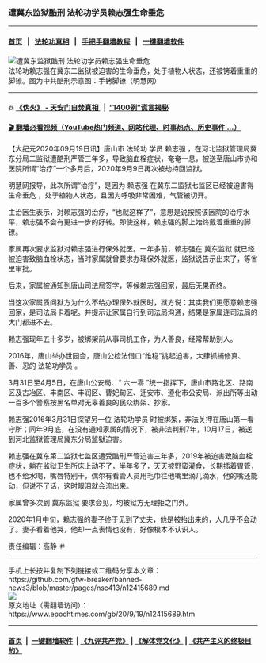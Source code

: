 ### 遭冀东监狱酷刑 法轮功学员赖志强生命垂危
------------------------

#### [首页](https://github.com/gfw-breaker/banned-news3/blob/master/README.md) &nbsp;&nbsp;|&nbsp;&nbsp; [法轮功真相](https://github.com/begood0513/basic/blob/master/README.md)  &nbsp;&nbsp;|&nbsp;&nbsp; [手把手翻墙教程](https://github.com/gfw-breaker/guides/wiki)  &nbsp;&nbsp;|&nbsp;&nbsp; [一键翻墙软件](https://github.com/gfw-breaker/nogfw/blob/master/README.md)  



<div><img alt="遭冀东监狱酷刑 法轮功学员赖志强生命垂危" class="attachment-djy_600_400 size-djy_600_400 wp-post-image" src="https://i.epochtimes.com/assets/uploads/2020/09/2012-6-18-cmh-kuxingtu-02-600x400.jpg"/>
<div class="caption">
 法轮功赖志强在冀东二监狱被迫害的生命垂危，处于植物人状态，还被铐着重重的脚镣。图为中共酷刑示意图：手铐脚镣（明慧网）
</div></div><hr/>

#### 💥 [《伪火》 - 天安门自焚真相 ](http://158.247.195.190:10000/videos/blog/weihuo.html)&nbsp; |&nbsp; [“1400例”谎言揭秘  ](http://158.247.195.190:10000/videos/blog/jiexi1400.html)

#### [ 🎬  翻墙必看视频（YouTube热门频道、网站代理、时事热点、历史事件 ...）](https://github.com/gfw-breaker/links/blob/master/banned.md)

<div><p>
 【大纪元2020年09月19日讯】唐山市
 <ok href="http://www.minghui.org/mh/glossary.html#1">
  <span class="s1">
   法轮功
  </span>
 </ok>
 学员
 <ok href="https://www.epochtimes.com/gb/tag/%E8%B5%96%E5%BF%97%E5%BC%BA.html">
  赖志强
 </ok>
 ，在河北监狱管理局冀东分局二监狱遭酷刑严管三年多，导致脑血栓症状，奄奄一息，被送至唐山市协和医院所谓“治疗”一个多月后，2020年9月9日再次被劫持回监狱。
</p>
<p class="p3">
 明慧网报导，此次所谓“治疗”，是因为
 <ok href="https://www.epochtimes.com/gb/tag/%E8%B5%96%E5%BF%97%E5%BC%BA.html">
  赖志强
 </ok>
 在冀东二监狱七监区已经被迫害得
 <ok href="https://www.epochtimes.com/gb/tag/%E7%94%9F%E5%91%BD%E5%9E%82%E5%8D%B1.html">
  生命垂危
 </ok>
 ，处于植物人状态，且因为呼吸非常困难，气管被切开。
</p>
<p class="p3">
 主治医生表示，对赖志强的治疗，“也就这样了”，意思是说按照该医院的治疗水平，赖志强不会有更进一步的好转。即使这样，赖志强的脚上始终戴着重重的脚镣。
</p>
<p class="p3">
 家属再次要求监狱对赖志强进行保外就医。一年多前，赖志强在
 <ok href="https://www.epochtimes.com/gb/tag/%E5%86%80%E4%B8%9C%E7%9B%91%E7%8B%B1.html">
  冀东监狱
 </ok>
 就已经被迫害致脑血栓状态，当时家属就曾要求办理保外就医，监狱说告示出来了，等省里审批。
</p>
<p class="p3">
 后来，家属被通知到唐山司法局签字，等候赖志强回家，最后无果而终。
</p>
<p class="p3">
 当这次家属质问狱方为什么不给办理保外就医时，狱方说：其实我们更愿意赖志强回家，是司法局卡着呢。并提示让家属自行到司法局沟通，结果是家属连司法局的大门都进不去。
</p>
<p class="p3">
 赖志强现年五十多岁，被绑架前从事司机工作，为人善良，经常帮助别人。
</p>
<p class="p3">
 2016年，唐山举办世园会，唐山公检法借口“维稳”挑起迫害，大肆抓捕修真、善、忍的
 <ok href="https://www.epochtimes.com/gb/tag/%E6%B3%95%E8%BD%AE%E5%8A%9F%E5%AD%A6%E5%91%98.html">
  法轮功学员
 </ok>
 。
</p>
<p class="p3">
 3月31日至4月5日，在唐山公安局、“
 <ok href="http://www.minghui.org/mh/glossary.html#3">
  <span class="s1">
   六一零
  </span>
 </ok>
 ”统一指挥下，唐山市路北区、路南区及古冶区、丰南区、丰润区、曹妃甸区、迁安市、遵化市公安局、派出所等出动一百多个警察按黑名单对无辜善良的民众绑架、抄家。
</p>
<p class="p3">
 赖志强2016年3月31日探望另一位
 <ok href="https://www.epochtimes.com/gb/tag/%E6%B3%95%E8%BD%AE%E5%8A%9F%E5%AD%A6%E5%91%98.html">
  法轮功学员
 </ok>
 时被绑架，非法关押在唐山第一看守所；同年9月底，在没有通知家属的情况下，被非法判刑7年，10月17日，被送到河北监狱管理局冀东分局监狱迫害。
</p>
<p class="p3">
 赖志强在冀东第二监狱七监区遭受酷刑严管迫害三年多，2019年被迫害致脑血栓症状，躺在监狱卫生所床上动不了，半年多了，天天被野蛮灌食，长期插着胃管，也不给水喝，嘴唇特别干，偶尔有看管人员用毛巾往他嘴里滴几滴水，他的嘴还能动，但说不了话，这时眼泪就会流出来。
</p>
<p class="p3">
 家属曾多次到
 <ok href="https://www.epochtimes.com/gb/tag/%E5%86%80%E4%B8%9C%E7%9B%91%E7%8B%B1.html">
  冀东监狱
 </ok>
 要求会见，均被狱方无理拒之门外。
</p>
<p class="p3">
 2020年1月中旬，赖志强的妻子终于见到了丈夫，他是被抬出来的，人几乎不会动了。妻子看着他哭，他却一点表情也没有，好像根本不认识人。
</p>
<p class="p3">
 责任编辑：高静 ＃
</p>
</div>
<hr/>
手机上长按并复制下列链接或二维码分享本文章：<br/>
https://github.com/gfw-breaker/banned-news3/blob/master/pages/nsc413/n12415689.md <br/>
<a href='https://github.com/gfw-breaker/banned-news3/blob/master/pages/nsc413/n12415689.md'><img src='https://github.com/gfw-breaker/banned-news3/blob/master/pages/nsc413/n12415689.md.png'/></a> <br/>
原文地址（需翻墙访问）：https://www.epochtimes.com/gb/20/9/19/n12415689.htm


------------------------
#### [首页](https://github.com/gfw-breaker/banned-news3/blob/master/README.md) &nbsp;|&nbsp; [一键翻墙软件](https://github.com/gfw-breaker/nogfw/blob/master/README.md) &nbsp;| [《九评共产党》](https://github.com/gfw-breaker/9ping.md/blob/master/README.md#九评之一评共产党是什么) | [《解体党文化》](https://github.com/gfw-breaker/jtdwh.md/blob/master/README.md) | [《共产主义的终极目的》](https://github.com/gfw-breaker/gczydzjmd.md/blob/master/README.md)


<img src='http://gfw-breaker.win/banned-news3/pages/nsc413/n12415689.md' width='0px' height='0px'/>